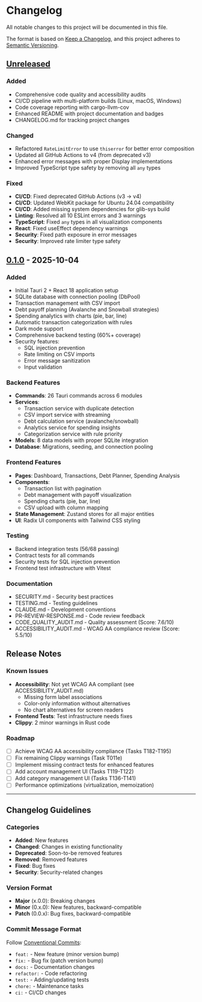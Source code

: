 # Changelog

All notable changes to this project will be documented in this file.

The format is based on [Keep a Changelog](https://keepachangelog.com/en/1.0.0/),
and this project adheres to [Semantic Versioning](https://semver.org/spec/v2.0.0.html).

## [Unreleased]

### Added
- Comprehensive code quality and accessibility audits
- CI/CD pipeline with multi-platform builds (Linux, macOS, Windows)
- Code coverage reporting with cargo-llvm-cov
- Enhanced README with project documentation and badges
- CHANGELOG.md for tracking project changes

### Changed
- Refactored `RateLimitError` to use `thiserror` for better error composition
- Updated all GitHub Actions to v4 (from deprecated v3)
- Enhanced error messages with proper Display implementations
- Improved TypeScript type safety by removing all `any` types

### Fixed
- **CI/CD**: Fixed deprecated GitHub Actions (v3 → v4)
- **CI/CD**: Updated WebKit package for Ubuntu 24.04 compatibility
- **CI/CD**: Added missing system dependencies for glib-sys build
- **Linting**: Resolved all 10 ESLint errors and 3 warnings
- **TypeScript**: Fixed `any` types in all visualization components
- **React**: Fixed useEffect dependency warnings
- **Security**: Fixed path exposure in error messages
- **Security**: Improved rate limiter type safety

## [0.1.0] - 2025-10-04

### Added
- Initial Tauri 2 + React 18 application setup
- SQLite database with connection pooling (DbPool)
- Transaction management with CSV import
- Debt payoff planning (Avalanche and Snowball strategies)
- Spending analytics with charts (pie, bar, line)
- Automatic transaction categorization with rules
- Dark mode support
- Comprehensive backend testing (60%+ coverage)
- Security features:
  - SQL injection prevention
  - Rate limiting on CSV imports
  - Error message sanitization
  - Input validation

### Backend Features
- **Commands**: 26 Tauri commands across 6 modules
- **Services**:
  - Transaction service with duplicate detection
  - CSV import service with streaming
  - Debt calculation service (avalanche/snowball)
  - Analytics service for spending insights
  - Categorization service with rule priority
- **Models**: 8 data models with proper SQLite integration
- **Database**: Migrations, seeding, and connection pooling

### Frontend Features
- **Pages**: Dashboard, Transactions, Debt Planner, Spending Analysis
- **Components**:
  - Transaction list with pagination
  - Debt management with payoff visualization
  - Spending charts (pie, bar, line)
  - CSV upload with column mapping
- **State Management**: Zustand stores for all major entities
- **UI**: Radix UI components with Tailwind CSS styling

### Testing
- Backend integration tests (56/68 passing)
- Contract tests for all commands
- Security tests for SQL injection prevention
- Frontend test infrastructure with Vitest

### Documentation
- SECURITY.md - Security best practices
- TESTING.md - Testing guidelines
- CLAUDE.md - Development conventions
- PR-REVIEW-RESPONSE.md - Code review feedback
- CODE_QUALITY_AUDIT.md - Quality assessment (Score: 7.6/10)
- ACCESSIBILITY_AUDIT.md - WCAG AA compliance review (Score: 5.5/10)

## Release Notes

### Known Issues
- **Accessibility**: Not yet WCAG AA compliant (see ACCESSIBILITY_AUDIT.md)
  - Missing form label associations
  - Color-only information without alternatives
  - No chart alternatives for screen readers
- **Frontend Tests**: Test infrastructure needs fixes
- **Clippy**: 2 minor warnings in Rust code

### Roadmap
- [ ] Achieve WCAG AA accessibility compliance (Tasks T182-T195)
- [ ] Fix remaining Clippy warnings (Task T011e)
- [ ] Implement missing contract tests for enhanced features
- [ ] Add account management UI (Tasks T119-T122)
- [ ] Add category management UI (Tasks T136-T141)
- [ ] Performance optimizations (virtualization, memoization)

---

## Changelog Guidelines

### Categories
- **Added**: New features
- **Changed**: Changes in existing functionality
- **Deprecated**: Soon-to-be removed features
- **Removed**: Removed features
- **Fixed**: Bug fixes
- **Security**: Security-related changes

### Version Format
- **Major** (x.0.0): Breaking changes
- **Minor** (0.x.0): New features, backward-compatible
- **Patch** (0.0.x): Bug fixes, backward-compatible

### Commit Message Format
Follow [Conventional Commits](https://www.conventionalcommits.org/):
- `feat:` - New feature (minor version bump)
- `fix:` - Bug fix (patch version bump)
- `docs:` - Documentation changes
- `refactor:` - Code refactoring
- `test:` - Adding/updating tests
- `chore:` - Maintenance tasks
- `ci:` - CI/CD changes

[Unreleased]: https://github.com/dwalleck/budget-balancer/compare/v0.1.0...HEAD
[0.1.0]: https://github.com/dwalleck/budget-balancer/releases/tag/v0.1.0
